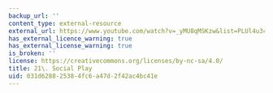 ```yaml
---
backup_url: ''
content_type: external-resource
external_url: https://www.youtube.com/watch?v=_yMU8qMSKzw&list=PLUl4u3cNGP63YWzCDORR965yCmHiCKF9Z&index=21
has_external_licence_warning: true
has_external_license_warning: true
is_broken: ''
license: https://creativecommons.org/licenses/by-nc-sa/4.0/
title: 21\. Social Play
uid: 031d6288-2538-4fc6-a47d-2f42ac4bc41e
---
```

